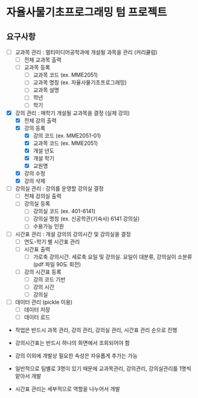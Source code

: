 # 자율사물기초프로그래밍 텀 프로젝트

## 요구사항
- [ ] 교과목 관리 : 멀티미디어공학과에 개설될 과목을 관리 (커리큘럼)
    - [ ] 전체 교과목 출력
    - [ ] 교과목 등록
        - [ ] 교과목 코드 (ex. MME2051)
        - [ ] 교과목 명칭 (ex. 자율사물기초프로그래밍)
        - [ ] 교과목 설명
        - [ ] 학년
        - [ ] 학기

- [x] 강의 관리 : 매학기 개설될 교과목을 결정 (실제 강의)
    - [x] 전체 강의 출력
    - [x] 강의 등록
        - [x] 강의 코드 (ex. MME2051-01)
        - [x] 교과목 코드 (ex. MME2051)
        - [x] 개설 년도
        - [x] 개설 학기
        - [x] 교원명
    - [x] 강의 수정
    - [x] 강의 삭제

- [ ] 강의실 관리 : 강의를 운영할 강의실 결정
    - [ ] 전체 겅의실 출력
    - [ ] 강의실 등록
        - [ ] 강의실 코드 (ex. 401-6141)
        - [ ] 강의실 명칭 (ex. 신공학관(기숙사) 6141 강의실)
        - [ ] 수용가능 인원

- [ ] 시간표 관리 : 개설 강의의 강의시간 및 강의실을 결정
    - [ ] 연도-학기 별 시간표 관리
    - [ ] 시간표 출력
        - [ ] 가로축 강의시간. 세로축 요일 및 강의실. 요일이 대분류, 강의실이 소분류 (pdf 파일 90도 회전)
    - [ ] 강의 시간표 등록
        - [ ] 강의 코드 기반
        - [ ] 강의 시간
        - [ ] 강의실

- [ ] 데이터 관리 (pickle 이용)
    - [ ] 데이터 저장
    - [ ] 데이터 로드

- 작업은 반드시 과목 관리, 강의 관리, 강의실 관리, 시간표 관리 순으로 진행

- 강의시간표는 반드시 하나의 화면에서 조회되어야 함

- 강의 이외에 개발상 필요한 속성은 자유롭게 추가는 가능

- 일반적으로 팀별로 3명이 있기 때문에 교과목관리, 강의관리, 강의실관리를 1명씩 맡아서 개발

- 시간표 관리는 세부적으로 역할을 나누어서 개발

